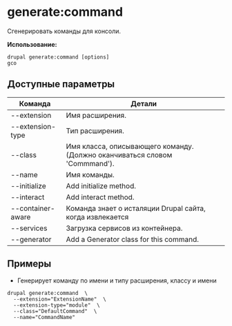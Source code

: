 # generate:command
Сгенерировать команды для консоли.

**Использование:**
```
drupal generate:command [options]
gco
```

## Доступные параметры
Команда | Детали
-------|-------------
--extension | Имя расширения.
--extension-type | Тип расширения.
--class | Имя класса, описывающего команду. (Должно оканчиваться словом 'Commmand').
--name | Имя команды.
--initialize | Add initialize method.
--interact | Add interact method.
--container-aware | Команда знает о исталяции Drupal сайта, когда извлекается
--services | Загрузка сервисов из контейнера.
--generator | Add a Generator class for this command.

## Примеры
* Генерирует команду по имени и типу расширения, классу и имени
```
drupal generate:command  \
  --extension="ExtensionName"  \
  --extension-type="module"  \
  --class="DefaultCommand"  \
  --name="CommandName"
```

